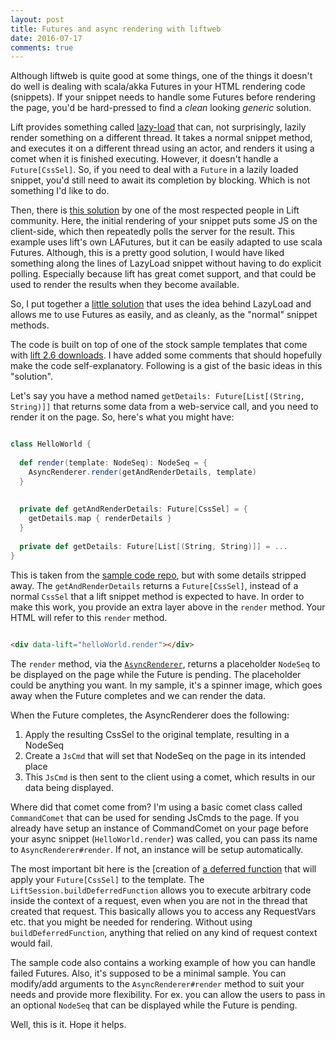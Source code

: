 ```yaml
---
layout: post
title: Futures and async rendering with liftweb
date: 2016-07-17
comments: true
---
```


Although liftweb is quite good at some things, one of the things it
doesn't do well is dealing with scala/akka Futures in your HTML
rendering code (snippets). If your snippet needs to handle some
Futures before rendering the page, you'd be hard-pressed to find a
_clean_ looking _generic_ solution.

Lift provides something called [lazy-load][lazy-load] that can, not
surprisingly, lazily render something on a different thread. It takes
a normal snippet method, and executes it on a different thread using
an actor, and renders it using a comet when it is finished
executing. However, it doesn't handle a `Future[CssSel]`. So, if you
need to deal with a `Future` in a lazily loaded snippet, you'd still
need to await its completion by blocking. Which is not something I'd
like to do.

Then, there is [this solution][async-render] by one of the most
respected people in Lift community. Here, the initial rendering of
your snippet puts some JS on the client-side, which then repeatedly
polls the server for the result. This example uses lift's own
LAFutures, but it can be easily adapted to use scala Futures.
Although, this is a pretty good solution, I would have liked something
along the lines of LazyLoad snippet without having to do explicit
polling. Especially because lift has great comet support, and that
could be used to render the results when they become available.

So, I put together a [little solution][repo] that uses the idea behind
LazyLoad and allows me to use Futures as easily, and as cleanly, as
the "normal" snippet methods.

The code is built on top of one of the stock sample templates that
come with [lift 2.6 downloads](http://liftweb.net/download). I have
added some comments that should hopefully make the code
self-explanatory. Following is a gist of the basic ideas in this
"solution".

Let's say you have a method named `getDetails:
Future[List[(String, String)]]` that returns some data from a
web-service call, and you need to render it on the page. So, here's
what you might have:

```scala

class HelloWorld {
  
  def render(template: NodeSeq): NodeSeq = {
    AsyncRenderer.render(getAndRenderDetails, template)
  }
  
  
  private def getAndRenderDetails: Future[CssSel] = {
    getDetails.map { renderDetails }
  }
  
  private def getDetails: Future[List[(String, String)]] = ...
}

```

This is taken from the [sample code repo][repo], but with some details
stripped away. The `getAndRenderDetails` returns  a `Future[CssSel]`,
instead of a normal `CssSel` that a lift snippet method is expected to
have. In order to make this work, you provide an extra layer above in
the `render` method. Your HTML will refer to this `render` method.

```html

<div data-lift="helloWorld.render"></div>

```

The `render` method, via the
[`AsyncRenderer`](https://github.com/Bhashit/liftweb-async-snippet-sample/blob/master/src/main/scala/code/lib/AsyncRenderer.scala),
returns a placeholder `NodeSeq` to be displayed on the page while the
Future is pending. The placeholder could be anything you want. In my
sample, it's a spinner image, which goes away when the Future
completes and we can render the data.

When the Future completes, the AsyncRenderer does the following: 

1. Apply the resulting CssSel to the original template, resulting in a
   NodeSeq
2. Create a `JsCmd`  that will set that NodeSeq on the page in its
   intended  place
3. This `JsCmd` is then sent to the client using a comet, which
   results in our data being displayed.

Where did that comet come from? I'm using a basic comet class called
`CommandComet` that can be used for sending JsCmds to the page. If you
already have setup an instance of CommandComet on your page before
your async snippet (`HelloWorld.render`) was called, you can pass its
name to `AsyncRenderer#render`. If not, an instance will be setup
automatically.

The most important bit here is the [creation of
[a deferred function](https://github.com/Bhashit/liftweb-async-snippet-sample/blob/master/src/main/scala/code/lib/AsyncRenderer.scala#L47)
that will apply your `Future[CssSel]` to the template. The
`LiftSession.buildDeferredFunction` allows you to execute arbitrary
code inside the context of a request, even when you are not in the
thread that created that request. This basically allows you to access
any RequestVars etc. that you might be needed for rendering. Without
using `buildDeferredFunction`, anything that relied on any kind of
request context would fail. 

The sample code also contains a working example of how
you can handle failed Futures. Also, it's supposed to be a minimal
sample. You can modify/add arguments to the `AsyncRenderer#render`
method to suit your needs and provide more flexibility. For ex. you
can allow the users to pass in an optional `NodeSeq` that can be
displayed while the Future is pending.

Well, this is it. Hope it helps.

[lazy-load]: https://github.com/lift/framework/blob/3.0-RC3-release/web/webkit/src/main/scala/net/liftweb/builtin/snippet/LazyLoad.scala
[async-render]: http://blog.fmpwizard.com/blog/async-snippets-in-lift
[repo]: https://github.com/Bhashit/liftweb-async-snippet-sample
